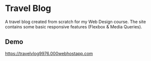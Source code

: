 # Travel Blog

A travel blog created from scratch for my Web Design course. The site contains some basic responsive features (Flexbox & Media Queries).

## Demo
https://travelvlog9976.000webhostapp.com
